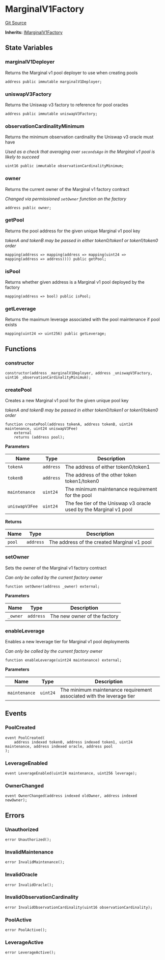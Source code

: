 # MarginalV1Factory
[Git Source](https://github.com/MarginalProtocol/v1-core/blob/4dcf410464dd1b73aaabe9fa06bd3450c672d3b9/contracts/MarginalV1Factory.sol)

**Inherits:**
[IMarginalV1Factory](/contracts/interfaces/IMarginalV1Factory.sol/interface.IMarginalV1Factory.md)


## State Variables
### marginalV1Deployer
Returns the Marginal v1 pool deployer to use when creating pools


```solidity
address public immutable marginalV1Deployer;
```


### uniswapV3Factory
Returns the Uniswap v3 factory to reference for pool oracles


```solidity
address public immutable uniswapV3Factory;
```


### observationCardinalityMinimum
Returns the minimum observation cardinality the Uniswap v3 oracle must have

*Used as a check that averaging over `secondsAgo` in the Marginal v1 pool is likely to succeed*


```solidity
uint16 public immutable observationCardinalityMinimum;
```


### owner
Returns the current owner of the Marginal v1 factory contract

*Changed via permissioned `setOwner` function on the factory*


```solidity
address public owner;
```


### getPool
Returns the pool address for the given unique Marginal v1 pool key

*tokenA and tokenB may be passed in either token0/token1 or token1/token0 order*


```solidity
mapping(address => mapping(address => mapping(uint24 => mapping(address => address)))) public getPool;
```


### isPool
Returns whether given address is a Marginal v1 pool deployed by the factory


```solidity
mapping(address => bool) public isPool;
```


### getLeverage
Returns the maximum leverage associated with the pool maintenance if pool exists


```solidity
mapping(uint24 => uint256) public getLeverage;
```


## Functions
### constructor


```solidity
constructor(address _marginalV1Deployer, address _uniswapV3Factory, uint16 _observationCardinalityMinimum);
```

### createPool

Creates a new Marginal v1 pool for the given unique pool key

*tokenA and tokenB may be passed in either token0/token1 or token1/token0 order*


```solidity
function createPool(address tokenA, address tokenB, uint24 maintenance, uint24 uniswapV3Fee)
    external
    returns (address pool);
```
**Parameters**

|Name|Type|Description|
|----|----|-----------|
|`tokenA`|`address`|The address of either token0/token1|
|`tokenB`|`address`|The address of the other token token1/token0|
|`maintenance`|`uint24`|The minimum maintenance requirement for the pool|
|`uniswapV3Fee`|`uint24`|The fee tier of the Uniswap v3 oracle used by the Marginal v1 pool|

**Returns**

|Name|Type|Description|
|----|----|-----------|
|`pool`|`address`|The address of the created Marginal v1 pool|


### setOwner

Sets the owner of the Marginal v1 factory contract

*Can only be called by the current factory owner*


```solidity
function setOwner(address _owner) external;
```
**Parameters**

|Name|Type|Description|
|----|----|-----------|
|`_owner`|`address`|The new owner of the factory|


### enableLeverage

Enables a new leverage tier for Marginal v1 pool deployments

*Can only be called by the current factory owner*


```solidity
function enableLeverage(uint24 maintenance) external;
```
**Parameters**

|Name|Type|Description|
|----|----|-----------|
|`maintenance`|`uint24`|The minimum maintenance requirement associated with the leverage tier|


## Events
### PoolCreated

```solidity
event PoolCreated(
    address indexed token0, address indexed token1, uint24 maintenance, address indexed oracle, address pool
);
```

### LeverageEnabled

```solidity
event LeverageEnabled(uint24 maintenance, uint256 leverage);
```

### OwnerChanged

```solidity
event OwnerChanged(address indexed oldOwner, address indexed newOwner);
```

## Errors
### Unauthorized

```solidity
error Unauthorized();
```

### InvalidMaintenance

```solidity
error InvalidMaintenance();
```

### InvalidOracle

```solidity
error InvalidOracle();
```

### InvalidObservationCardinality

```solidity
error InvalidObservationCardinality(uint16 observationCardinality);
```

### PoolActive

```solidity
error PoolActive();
```

### LeverageActive

```solidity
error LeverageActive();
```

